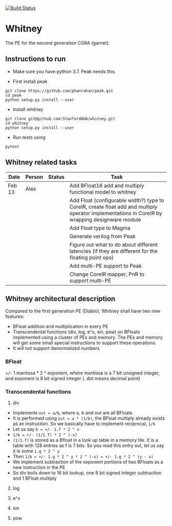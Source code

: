 [![Build Status](https://travis-ci.com/StanfordAHA/whitney.svg?branch=master)](https://travis-ci.com/StanfordAHA/whitney)

# Whitney
The PE for the second generation CGRA (garnet).

## Instructions to run
* Make sure you have python 3.7. Peak needs this.

* First install peak
```
git clone https://github.com/phanrahan/peak.git
cd peak
python setup.py install --user
```
* Install whitney
```
git clone git@github.com:StanfordAHA/whitney.git
cd whitney
python setup.py install --user
```
* Run tests using
```
pytest
```

## Whitney related tasks
| Date | Person | Status | Task |
| ---- | ------ | ------ | ---- |
| Feb 13 | Alex | | Add BFloat16 add and multiply functional model to whitney |
| | | | Add Float (configurable width?) type to CoreIR, create float add and multiply operator implementations in CoreIR by wrapping designware module |
| | | | Add Float type to Magma |
| | | | Generate verilog from Peak |
| | | | Figure out what to do about different latencies (if they are different for the floating point ops) |
| | | | Add multi-PE support to Peak |
| | | | Change CoreIR mapper, PnR to support multi-PE |

## Whitney architectural description
Compared to the first generation PE (Diablo), Whitney shall have two new features:
* BFloat addition and multiplication in every PE
* Transcendental functions (div, log, e^x, sin, pow) on BFloats implemented using a cluster of PEs and memory. The PEs and memory will get some small special instructions to support these operations.
* It will not support denormalized numbers

### BFloat
+/- 1.mantissa * 2 ^ exponent, where mantissa is a 7 bit unsigned integer, and exponent is 8 bit signed integer (. dot means decimal point)

### Transcendental functions
1. div
* Implements `out = a/b`, where a, b and out are all BFloats
* It is performed using `out = a * (1/b)`, the BFloat multiply already exists as an instruction. So we basically have to implement reciprocal, `1/b`
* Let us say `b = +/- 1.f * 2 ^ x`
* `1/b = +/- (1/1.f) * 2 ^ (-x)`
* `(1/1.f)` is stored as a Bfloat in a look up table in a memory tile. It is a table with 128 entries as f is 7 bits. So you read this entry out, let us say it is some `1.g * 2 ^ y`
* Then `1/b = +/- 1.g * 2 ^ y * 2 ^ (-x) = +/- 1.g * 2 ^ (y - x)`
* We implement subtraction of the exponent portions of two BFloats as a new instruction in the PE
* So div boils down to 16 bit lookup, one 8 bit signed integer subtraction and 1 BFloat multiply

2. log

3. e^x

4. sin

5. pow
